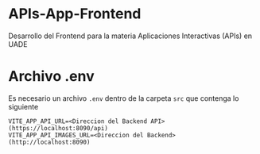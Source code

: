 # APIs-App-Frontend
Desarrollo del Frontend para la materia Aplicaciones Interactivas (APIs) en UADE

# Archivo .env
Es necesario un archivo `.env` dentro de la carpeta `src` que contenga lo siguiente

```
VITE_APP_API_URL=<Direccion del Backend API> (https://localhost:8090/api)
VITE_APP_API_IMAGES_URL=<Direccion del Backend> (http://localhost:8090)
```